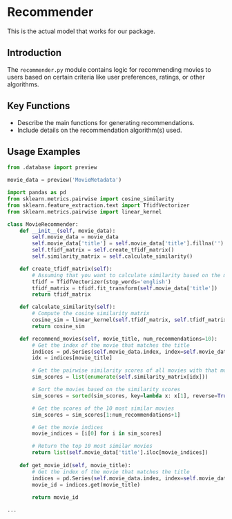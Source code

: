 # Recommender
This is the actual model that works for our package.

## Introduction
The `recommender.py` module contains logic for recommending movies to users based on certain criteria like user preferences, ratings, or other algorithms.

## Key Functions
- Describe the main functions for generating recommendations.
- Include details on the recommendation algorithm(s) used.

## Usage Examples

```python
from .database import preview

movie_data = preview('MovieMetadata')

import pandas as pd
from sklearn.metrics.pairwise import cosine_similarity
from sklearn.feature_extraction.text import TfidfVectorizer
from sklearn.metrics.pairwise import linear_kernel

class MovieRecommender:
    def __init__(self, movie_data):
        self.movie_data = movie_data
        self.movie_data['title'] = self.movie_data['title'].fillna('')  # Fill NA values
        self.tfidf_matrix = self.create_tfidf_matrix()
        self.similarity_matrix = self.calculate_similarity()

    def create_tfidf_matrix(self):
        # Assuming that you want to calculate similarity based on the movie titles
        tfidf = TfidfVectorizer(stop_words='english')
        tfidf_matrix = tfidf.fit_transform(self.movie_data['title'])
        return tfidf_matrix

    def calculate_similarity(self):
        # Compute the cosine similarity matrix
        cosine_sim = linear_kernel(self.tfidf_matrix, self.tfidf_matrix)
        return cosine_sim

    def recommend_movies(self, movie_title, num_recommendations=10):
        # Get the index of the movie that matches the title
        indices = pd.Series(self.movie_data.index, index=self.movie_data['title']).drop_duplicates()
        idx = indices[movie_title]

        # Get the pairwise similarity scores of all movies with that movie
        sim_scores = list(enumerate(self.similarity_matrix[idx]))

        # Sort the movies based on the similarity scores
        sim_scores = sorted(sim_scores, key=lambda x: x[1], reverse=True)

        # Get the scores of the 10 most similar movies
        sim_scores = sim_scores[1:num_recommendations+1]

        # Get the movie indices
        movie_indices = [i[0] for i in sim_scores]

        # Return the top 10 most similar movies
        return list(self.movie_data['title'].iloc[movie_indices])
    
    def get_movie_id(self, movie_title):
        # Get the index of the movie that matches the title
        indices = pd.Series(self.movie_data.index, index=self.movie_data['title']).drop_duplicates()
        movie_id = indices.get(movie_title)
        
        return movie_id

...

